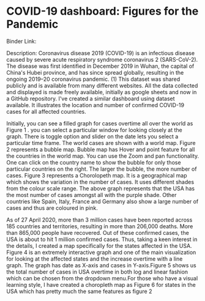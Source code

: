 # COVID-19 dashboard: Figures for the Pandemic
Binder Link: 

Description:
Coronavirus disease 2019 (COVID-19) is an infectious disease caused by severe acute respiratory syndrome coronavirus 2 (SARS-CoV-2). The disease was first identified in December 2019 in Wuhan, the capital of China's Hubei province, and has since spread globally, resulting in the ongoing 2019–20 coronavirus pandemic. (1) This dataset was shared publicly and is available from many different websites. All the data collected and displayed is made freely available, initially as google sheets and now in a GitHub repository. I've created a similar dashboard using dataset available. It illustrates the location and number of confirmed COVID-19 cases for all affected countries.

Initially, you can see a filled graph for cases overtime all over the world as Figure 1 . you can select a particular window for looking closely at the graph. There is toggle option and slider on the date lets you select a particular time frame. The world cases are shown with a world map. Figure 2 represents a bubble map. Bubble map has Hover and point feature for all the countries in the world map. You can use the Zoom and pan functionality. One can click on the country name to show the bubble for only those particular countries on the right. The larger the bubble, the more number of cases. Figure 3 represents a Chorolopeth map. It is a geographical map which shows the variation in the number of cases. It uses different shades from the colour scale range. The above graph represents that the USA has the most number of cases amongst all with the purple shade. Other countries like Spain, Italy, France and Germany also show a large number of cases and thus are coloured in pink.

As of 27 April 2020, more than 3 million cases have been reported across 185 countries and territories, resulting in more than 206,000 deaths. More than 865,000 people have recovered. Out of these confirmed cases, the USA is about to hit 1 million confirmed cases. Thus, taking a keen interest in the details, I created a map specifically for the states affected in the USA. Figure 4 is an extremely interactive graph and one of the main visualization for looking at the affected states and the increase overtime with a line graph. The graph has date as X-axis and cases in Y-axis.Figure 5 shows us the total number of cases in USA overtime in both log and linear fashion which can be chosen from the dropdown menu.For those who have a visual learning style, I have created a choropleth map as Figure 6 for states in the USA which has pretty much the same features as figure 2
